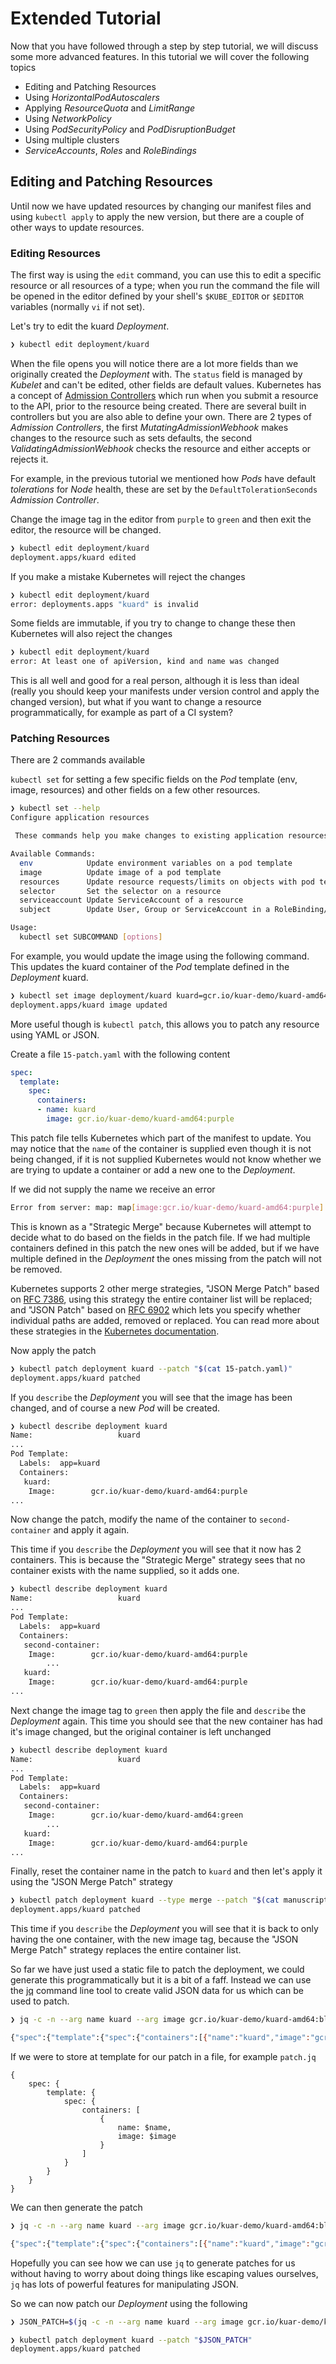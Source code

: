 # Extended Tutorial

Now that you have followed through a step by step tutorial, we will discuss some more advanced features. In this tutorial we will cover the following topics

- Editing and Patching Resources
- Using *HorizontalPodAutoscalers*
- Applying *ResourceQuota* and *LimitRange*
- Using *NetworkPolicy*
- Using *PodSecurityPolicy* and *PodDisruptionBudget*
- Using multiple clusters
- *ServiceAccounts*, *Roles* and *RoleBindings*

## Editing and Patching Resources

Until now we have updated resources by changing our manifest files and using `kubectl apply` to apply the new version, but there are a couple of other ways to update resources.

### Editing Resources

The first way is using the `edit` command, you can use this to edit a specific resource or all resources of a type; when you run the command the file will be opened in the editor defined by your shell's `$KUBE_EDITOR` or `$EDITOR` variables (normally `vi` if not set).

Let's try to edit the kuard *Deployment*.

```bash
❯ kubectl edit deployment/kuard
```

When the file opens you will notice there are a lot more fields than we originally created the *Deployment* with. The `status` field is managed by *Kubelet* and can't be edited, other fields are default values. Kubernetes has a concept of [Admission Controllers](https://kubernetes.io/docs/reference/access-authn-authz/admission-controllers/) which run when you submit a resource to the API, prior to the resource being created. There are several built in controllers but you are also able to define your own. There are 2 types of *Admission Controllers*, the first *MutatingAdmissionWebhook* makes changes to the resource such as sets defaults, the second *ValidatingAdmissionWebhook* checks the resource and either accepts or rejects it.

For example, in the previous tutorial we mentioned how *Pods* have default *tolerations* for *Node* health, these are set by the `DefaultTolerationSeconds` *Admission Controller*.

Change the image tag in the editor from `purple` to `green` and then exit the editor, the resource will be changed.

```bash
❯ kubectl edit deployment/kuard
deployment.apps/kuard edited
```

If you make a mistake Kubernetes will reject the changes

```bash
❯ kubectl edit deployment/kuard
error: deployments.apps "kuard" is invalid
```

Some fields are immutable, if you try to change to change these then Kubernetes will also reject the changes

```bash
❯ kubectl edit deployment/kuard
error: At least one of apiVersion, kind and name was changed
```

This is all well and good for a real person, although it is less than ideal (really you should keep your manifests under version control and apply the changed version), but what if you want to change a resource programmatically, for example as part of a CI system?

### Patching Resources

There are 2 commands available

`kubectl set` for setting a few specific fields on the *Pod* template (env, image, resources) and other fields on a few other resources.

```bash
❯ kubectl set --help
Configure application resources

 These commands help you make changes to existing application resources.

Available Commands:
  env            Update environment variables on a pod template
  image          Update image of a pod template
  resources      Update resource requests/limits on objects with pod templates
  selector       Set the selector on a resource
  serviceaccount Update ServiceAccount of a resource
  subject        Update User, Group or ServiceAccount in a RoleBinding/ClusterRoleBinding

Usage:
  kubectl set SUBCOMMAND [options]
```

For example, you would update the image using the following command. This updates the kuard container of the *Pod* template defined in the *Deployment* kuard.

```bash
❯ kubectl set image deployment/kuard kuard=gcr.io/kuar-demo/kuard-amd64:blue
deployment.apps/kuard image updated
```

More useful though is `kubectl patch`, this allows you to patch any resource using YAML or JSON. 

Create a file `15-patch.yaml` with the following content

```yaml
spec:
  template:
    spec:
      containers:
      - name: kuard
        image: gcr.io/kuar-demo/kuard-amd64:purple
```

This patch file tells Kubernetes which part of the manifest to update. You may notice that the `name` of the container is supplied even though it is not being changed, if it is not supplied Kubernetes would not know whether we are trying to update a container or add a new one to the *Deployment*.

If we did not supply the name we receive an error

```bash
Error from server: map: map[image:gcr.io/kuar-demo/kuard-amd64:purple] does not contain declared merge key: name
```

This is known as a "Strategic Merge" because Kubernetes will attempt to decide what to do based on the fields in the patch file. If we had multiple containers defined in this patch the new ones will be added, but if we have multiple defined in the *Deployment* the ones missing from the patch will not be removed.

Kubernetes supports 2 other merge strategies, "JSON Merge Patch" based on [RFC 7386](https://tools.ietf.org/html/rfc7386), using this strategy the entire container list will be replaced; and "JSON Patch" based on [RFC 6902](https://tools.ietf.org/html/rfc6902) which lets you specify whether individual paths are added, removed or replaced. You can read more about these strategies in the [Kubernetes documentation](https://kubernetes.io/docs/tasks/run-application/update-api-object-kubectl-patch/).

Now apply the patch

```bash
❯ kubectl patch deployment kuard --patch "$(cat 15-patch.yaml)"
deployment.apps/kuard patched
```

If you `describe` the *Deployment* you will see that the image has been changed, and of course a new *Pod* will be created.

```bash
❯ kubectl describe deployment kuard
Name:                   kuard
...
Pod Template:
  Labels:  app=kuard
  Containers:
   kuard:
    Image:        gcr.io/kuar-demo/kuard-amd64:purple
...
```

Now change the patch, modify the name of the container to `second-container` and apply it again.

This time if you `describe` the *Deployment* you will see that it now has 2 containers. This is because the "Strategic Merge" strategy sees that no container exists with the name supplied, so it adds one.

```bash
❯ kubectl describe deployment kuard
Name:                   kuard
...
Pod Template:
  Labels:  app=kuard
  Containers:
   second-container:
    Image:        gcr.io/kuar-demo/kuard-amd64:purple
		...
   kuard:
    Image:        gcr.io/kuar-demo/kuard-amd64:purple
...
```

Next change the image tag to `green` then apply the file and `describe` the *Deployment* again. This time you should see that the new container has had it's image changed, but the original container is left unchanged

```bash
❯ kubectl describe deployment kuard
Name:                   kuard
...
Pod Template:
  Labels:  app=kuard
  Containers:
   second-container:
    Image:        gcr.io/kuar-demo/kuard-amd64:green
		...
   kuard:
    Image:        gcr.io/kuar-demo/kuard-amd64:purple
...
```

Finally, reset the container name in the patch to `kuard` and then let's apply it using the "JSON Merge Patch" strategy

```bash
❯ kubectl patch deployment kuard --type merge --patch "$(cat manuscript/resources/code/15-patch.yaml)"
deployment.apps/kuard patched
```

This time if you `describe` the *Deployment* you will see that it is back to only having the one container, with the new image tag, because the "JSON Merge Patch" strategy replaces the entire container list.

So far we have just used a static file to patch the deployment, we could generate this programmatically but it is a bit of a faff. Instead we can use the [jq](https://stedolan.github.io/jq/) command line tool to create valid JSON data for us which can be used to patch.

```bash
❯ jq -c -n --arg name kuard --arg image gcr.io/kuar-demo/kuard-amd64:blue '{ spec: { template: { spec: { containers:[ { name: $name, image: $image } ] } } } }'

{"spec":{"template":{"spec":{"containers":[{"name":"kuard","image":"gcr.io/kuar-demo/kuard-amd64:blue"}]}}}}
```

If we were to store at template for our patch in a file, for example `patch.jq`

```jq
{
	spec: {
		template: {
			spec: {
				containers: [
					{
						name: $name,
						image: $image
					}
				]
			}
		}
	}
}
```

We can then generate the patch

```bash
❯ jq -c -n --arg name kuard --arg image gcr.io/kuar-demo/kuard-amd64:blue -f patch.jq

{"spec":{"template":{"spec":{"containers":[{"name":"kuard","image":"gcr.io/kuar-demo/kuard-amd64:blue"}]}}}}
```

Hopefully you can see how we can use `jq` to generate patches for us without having to worry about doing things like escaping values ourselves, `jq` has lots of powerful features for manipulating JSON.

So we can now patch our *Deployment* using the following

```bash
❯ JSON_PATCH=$(jq -c -n --arg name kuard --arg image gcr.io/kuar-demo/kuard-amd64:blue -f patch.jq)

❯ kubectl patch deployment kuard --patch "$JSON_PATCH"
deployment.apps/kuard patched
```

